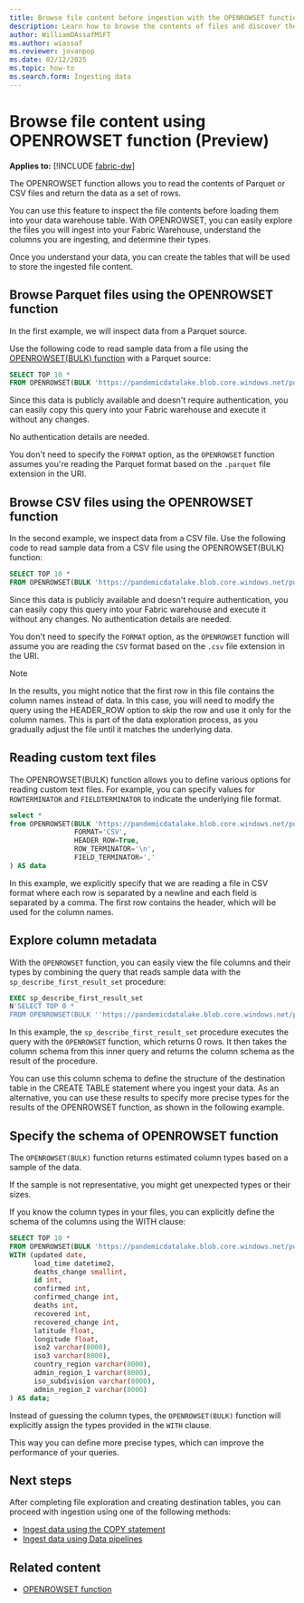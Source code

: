 ```yaml
---
title: Browse file content before ingestion with the OPENROWSET function (Preview)
description: Learn how to browse the contents of files and discover their schema using the OPENROWSET function before ingesting them into a Warehouse in Microsoft Fabric.
author: WilliamDAssafMSFT
ms.author: wiassaf
ms.reviewer: jovanpop
ms.date: 02/12/2025
ms.topic: how-to
ms.search.form: Ingesting data
---
```


# Browse file content using OPENROWSET function (Preview)

**Applies to:** [!INCLUDE [fabric-dw](includes/applies-to-version/fabric-dw.md)]

The OPENROWSET function allows you to read the contents of Parquet or CSV files and return the data as a set of rows. 

You can use this feature to inspect the file contents before loading them into your data warehouse table. With OPENROWSET, you can easily explore the files you will ingest into your Fabric Warehouse, understand the columns you are ingesting, and determine their types. 

Once you understand your data, you can create the tables that will be used to store the ingested file content. 

## Browse Parquet files using the OPENROWSET function

In the first example, we will inspect data from a Parquet source.

Use the following code to read sample data from a file using the [OPENROWSET(BULK) function](/sql/t-sql/functions/openrowset-transact-sql?view=fabric&preserve-view=true) with a Parquet source:

```sql
SELECT TOP 10 * 
FROM OPENROWSET(BULK 'https://pandemicdatalake.blob.core.windows.net/public/curated/covid-19/bing_covid-19_data/latest/bing_covid-19_data.parquet') AS data
```

Since this data is publicly available and doesn't require authentication, you can easily copy this query into your Fabric warehouse and execute it without any changes.

No authentication details are needed.

You don't need to specify the `FORMAT` option, as the `OPENROWSET` function assumes you're reading the Parquet format based on the `.parquet` file extension in the URI.

## Browse CSV files using the OPENROWSET function

In the second example, we inspect data from a CSV file. 
Use the following code to read sample data from a CSV file using the OPENROWSET(BULK) function:

```sql
SELECT TOP 10 * 
FROM OPENROWSET(BULK 'https://pandemicdatalake.blob.core.windows.net/public/curated/covid-19/bing_covid-19_data/latest/bing_covid-19_data.csv') AS data
```

Since this data is publicly available and doesn't require authentication, you can easily copy this query into your Fabric warehouse and execute it without any changes. No authentication details are needed.

You don't need to specify the `FORMAT` option, as the `OPENROWSET` function will assume you are reading the `CSV` format based on the `.csv` file extension in the URI.

> [!Note]
> In the results, you might notice that the first row in this file contains the column names instead of data. In this case, you will need to modify the query using the HEADER_ROW option to skip the row and use it only for the column names. This is part of the data exploration process, as you gradually adjust the file until it matches the underlying data.

## Reading custom text files

The OPENROWSET(BULK) function allows you to define various options for reading custom text files.
For example, you can specify values for `ROWTERMINATOR` and `FIELDTERMINATOR` to indicate the underlying file format.

```sql
select *
from OPENROWSET(BULK 'https://pandemicdatalake.blob.core.windows.net/public/curated/covid-19/bing_covid-19_data/latest/bing_covid-19_data.csv',
                FORMAT='CSV',
                HEADER_ROW=True,
                ROW_TERMINATOR='\n',
                FIELD_TERMINATOR=','
) AS data
```

In this example, we explicitly specify that we are reading a file in CSV format where each row is separated by a newline and each field is separated by a comma. The first row contains the header, which will be used for the column names.

## Explore column metadata

With the `OPENROWSET` function, you can easily view the file columns and their types by combining the query that reads sample data with the `sp_describe_first_result_set` procedure:

```sql
EXEC sp_describe_first_result_set 
N'SELECT TOP 0 * 
FROM OPENROWSET(BULK ''https://pandemicdatalake.blob.core.windows.net/public/curated/covid-19/bing_covid-19_data/latest/bing_covid-19_data.parquet'') AS data';
```

In this example, the `sp_describe_first_result_set` procedure executes the query with the `OPENROWSET` function, which returns 0 rows. 
It then takes the column schema from this inner query and returns the column schema as the result of the procedure.

You can use this column schema to define the structure of the destination table in the CREATE TABLE statement where you ingest your data.
As an alternative, you can use these results to specify more precise types for the results of the OPENROWSET function, 
as shown in the following example.

## Specify the schema of OPENROWSET function

The `OPENROWSET(BULK)` function returns estimated column types based on a sample of the data.

If the sample is not representative, you might get unexpected types or their sizes.

If you know the column types in your files, you can explicitly define the schema of the columns using the WITH clause:

```sql
SELECT TOP 10 * 
FROM OPENROWSET(BULK 'https://pandemicdatalake.blob.core.windows.net/public/curated/covid-19/bing_covid-19_data/latest/bing_covid-19_data.csv') AS data
WITH (updated date,
      load_time datetime2,
      deaths_change smallint,
      id int,
      confirmed int,
      confirmed_change int,
      deaths int,
      recovered int,
      recovered_change int,
      latitude float,
      longitude float,
      iso2 varchar(8000),
      iso3 varchar(8000),
      country_region varchar(8000),
      admin_region_1 varchar(8000),
      iso_subdivision varchar(8000),
      admin_region_2 varchar(8000)
) AS data;
```

Instead of guessing the column types, the `OPENROWSET(BULK)` function will explicitly assign the types provided in the `WITH` clause.

This way you can define more precise types, which can improve the performance of your queries.

## Next steps

After completing file exploration and creating destination tables, you can proceed with ingestion using one of the following methods:

- [Ingest data using the COPY statement](ingest-data-copy.md)
- [Ingest data using Data pipelines](ingest-data-pipelines.md)

## Related content

- [OPENROWSET function](/sql/t-sql/functions/openrowset-transact-sql?view=fabric&preserve-view=true)
